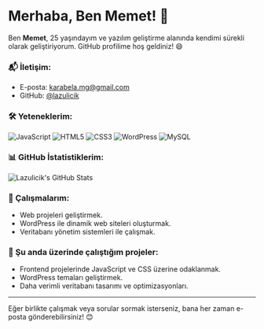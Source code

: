# Merhaba, Ben Memet! 👋

Ben **Memet**, 25 yaşındayım ve yazılım geliştirme alanında kendimi sürekli olarak geliştiriyorum. GitHub profilime hoş geldiniz! 😄

### 📬 İletişim:
- E-posta: [karabela.mg@gmail.com](mailto:karabela.mg@gmail.com)
- GitHub: [@lazulicik](https://github.com/lazulicik)

### 🛠️ Yeteneklerim:
![JavaScript](https://img.shields.io/badge/JavaScript-FFD700?style=flat&logo=javascript&logoColor=white)
![HTML5](https://img.shields.io/badge/HTML5-E34F26?style=flat&logo=html5&logoColor=white)
![CSS3](https://img.shields.io/badge/CSS3-1572B6?style=flat&logo=css3&logoColor=white)
![WordPress](https://img.shields.io/badge/WordPress-21759B?style=flat&logo=wordpress&logoColor=white)
![MySQL](https://img.shields.io/badge/MySQL-4479A1?style=flat&logo=mysql&logoColor=white)

### 📊 GitHub İstatistiklerim:
![Lazulicik's GitHub Stats](https://github-readme-stats.vercel.app/api?username=lazulicik&show_icons=true&hide_title=true&count_private=true&hide=prs&theme=radical)

### 🔧 Çalışmalarım:
- Web projeleri geliştirmek.
- WordPress ile dinamik web siteleri oluşturmak.
- Veritabanı yönetim sistemleri ile çalışmak.

### 🌱 Şu anda üzerinde çalıştığım projeler:
- Frontend projelerinde JavaScript ve CSS üzerine odaklanmak.
- WordPress temaları geliştirmek.
- Daha verimli veritabanı tasarımı ve optimizasyonları.

---

Eğer birlikte çalışmak veya sorular sormak isterseniz, bana her zaman e-posta gönderebilirsiniz! 😊
